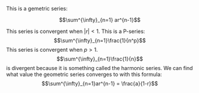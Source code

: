 This is a gemetric series:

$$\sum^{\infty}_{n=1} ar^{n-1}$$

This series is convergent when $|r| < 1$.
This is a P-series:
$$\sum^{\infty}_{n=1}\frac{1}{n^p}$$
This series is convergent when $p > 1$.
$$\sum^{\infty}_{n=1}\frac{1}{n}$$ is divergent because it is something called the harmonic series.
We can find what value the geometric series converges to with this formula:
$$\sum^{\infty}_{n=1}ar^{n-1} = \frac{a}{1-r}$$ 

